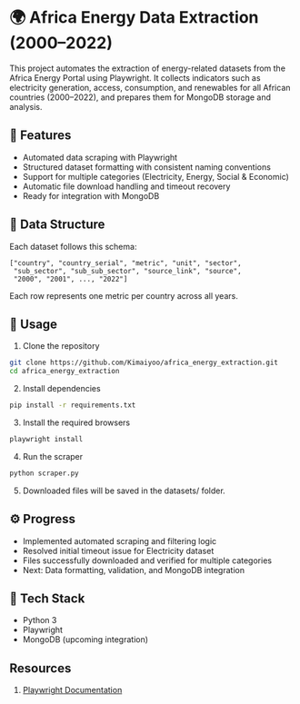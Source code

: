# 🌍 Africa Energy Data Extraction (2000–2022)

This project automates the extraction of energy-related datasets from the Africa Energy Portal
 using Playwright.
It collects indicators such as electricity generation, access, consumption, and renewables for all African countries (2000–2022), and prepares them for MongoDB storage and analysis.

## 🧩 Features

- Automated data scraping with Playwright
- Structured dataset formatting with consistent naming conventions
- Support for multiple categories (Electricity, Energy, Social & Economic)
- Automatic file download handling and timeout recovery
- Ready for integration with MongoDB

## 📂 Data Structure

Each dataset follows this schema:

```
["country", "country_serial", "metric", "unit", "sector",
 "sub_sector", "sub_sub_sector", "source_link", "source",
 "2000", "2001", ..., "2022"]
```
Each row represents one metric per country across all years.

## 🚀 Usage

1. Clone the repository
```bash
git clone https://github.com/Kimaiyoo/africa_energy_extraction.git
cd africa_energy_extraction
```

2. Install dependencies
```bash
pip install -r requirements.txt
```
3. Install the required browsers
```bash
playwright install
```

4. Run the scraper
```bash
python scraper.py
```
5. Downloaded files will be saved in the datasets/ folder.

## ⚙️ Progress

- Implemented automated scraping and filtering logic
- Resolved initial timeout issue for Electricity dataset
- Files successfully downloaded and verified for multiple categories
- Next: Data formatting, validation, and MongoDB integration

## 🧠 Tech Stack
- Python 3
- Playwright
- MongoDB (upcoming integration)

## Resources
1. [Playwright Documentation](https://playwright.dev/python/docs/)